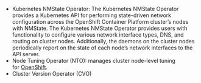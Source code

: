 - Kubernetes NMState Operator: The Kubernetes NMState Operator provides a Kubernetes API for performing state-driven network configuration across the OpenShift Container Platform cluster’s nodes with NMState. The Kubernetes NMState Operator provides users with functionality to configure various network interface types, DNS, and routing on cluster nodes. Additionally, the daemons on the cluster nodes periodically report on the state of each node’s network interfaces to the API server.
- Node Tuning Operator (NTO): manages cluster node-level tuning for [OpenShift](https://openshift.io/).
- Cluster Version Operator (CVO)